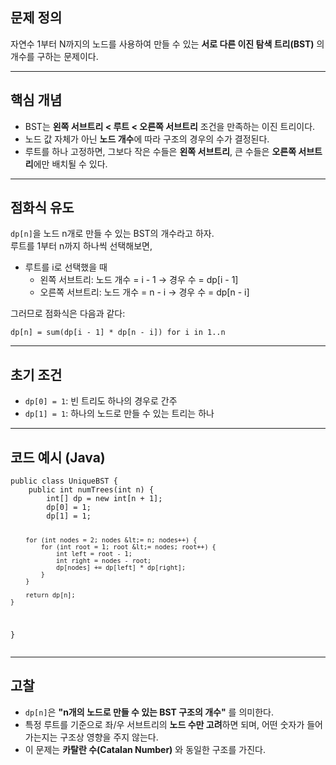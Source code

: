 <h2 id="문제-정의">문제 정의</h2>
<p>자연수 1부터 N까지의 노드를 사용하여 만들 수 있는 <strong>서로 다른 이진 탐색 트리(BST)</strong> 의 개수를 구하는 문제이다.</p>
<hr />
<h2 id="핵심-개념">핵심 개념</h2>
<ul>
<li>BST는 <strong>왼쪽 서브트리 &lt; 루트 &lt; 오른쪽 서브트리</strong> 조건을 만족하는 이진 트리이다.</li>
<li>노드 값 자체가 아닌 <strong>노드 개수</strong>에 따라 구조의 경우의 수가 결정된다.</li>
<li>루트를 하나 고정하면, 그보다 작은 수들은 <strong>왼쪽 서브트리</strong>, 큰 수들은 <strong>오른쪽 서브트리</strong>에만 배치될 수 있다.</li>
</ul>
<hr />
<h2 id="점화식-유도">점화식 유도</h2>
<p><code>dp[n]</code>을 노드 n개로 만들 수 있는 BST의 개수라고 하자.<br />루트를 1부터 n까지 하나씩 선택해보면,</p>
<ul>
<li>루트를 i로 선택했을 때<ul>
<li>왼쪽 서브트리: 노드 개수 = i - 1 → 경우 수 = dp[i - 1]</li>
<li>오른쪽 서브트리: 노드 개수 = n - i → 경우 수 = dp[n - i]</li>
</ul>
</li>
</ul>
<p>그러므로 점화식은 다음과 같다:</p>
<pre><code>dp[n] = sum(dp[i - 1] * dp[n - i]) for i in 1..n</code></pre><hr />
<h2 id="초기-조건">초기 조건</h2>
<ul>
<li><code>dp[0] = 1</code>: 빈 트리도 하나의 경우로 간주</li>
<li><code>dp[1] = 1</code>: 하나의 노드로 만들 수 있는 트리는 하나</li>
</ul>
<hr />
<h2 id="코드-예시-java">코드 예시 (Java)</h2>
<pre><code class="language-java">public class UniqueBST {
    public int numTrees(int n) {
        int[] dp = new int[n + 1];
        dp[0] = 1;
        dp[1] = 1;

        for (int nodes = 2; nodes &lt;= n; nodes++) {
            for (int root = 1; root &lt;= nodes; root++) {
                int left = root - 1;
                int right = nodes - root;
                dp[nodes] += dp[left] * dp[right];
            }
        }

        return dp[n];
    }
}</code></pre>
<hr />
<h2 id="고찰">고찰</h2>
<ul>
<li><code>dp[n]</code>은 <strong>"n개의 노드로 만들 수 있는 BST 구조의 개수"</strong> 를 의미한다.</li>
<li>특정 루트를 기준으로 좌/우 서브트리의 <strong>노드 수만 고려</strong>하면 되며,
어떤 숫자가 들어가는지는 구조상 영향을 주지 않는다.</li>
<li>이 문제는 <strong>카탈란 수(Catalan Number)</strong> 와 동일한 구조를 가진다.</li>
</ul>
